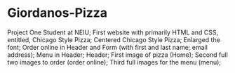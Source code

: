 # Giordanos-Pizza
Project One
Student at NEIU; 
First website with primarily HTML and CSS, entitled, Chicago Style Pizza;
Centered Chicago Style Pizza;
Enlarged the font;
Order online in Header and Form (with first and last name; email address);
Menu in Header;
Header;
First image of pizza (Home);
Second full two images to order (order online);
Third full images for the menu (menu);
